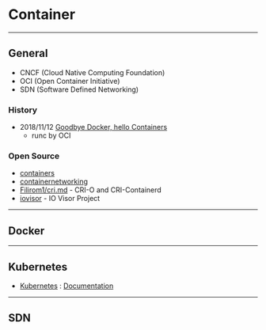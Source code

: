 # Container

---
## General
- CNCF (Cloud Native Computing Foundation)
- OCI (Open Container Initiative)
- SDN (Software Defined Networking)


### History
- 2018/11/12 [Goodbye Docker, hello Containers](https://blog.worldline.tech/2018/02/19/goodbye-docker-hello-containers.html?fbclid=IwAR25PeVcW3vcThnPBjpV9vdfWVbFDKDXfogAuCA4-fRc0WHS-eYexwwRheQ)
    - runc by OCI

### Open Source
- [containers](https://github.com/containers)
- [containernetworking](https://github.com/containernetworking)
- [Filirom1/cri.md](https://gist.github.com/Filirom1/df6bc4ad205c1ea9473817e014686913) - CRI-O and CRI-Containerd
- [iovisor](https://github.com/iovisor) - IO Visor Project


---
## Docker


---
## Kubernetes
- [Kubernetes](https://kubernetes.io/) : [Documentation](https://kubernetes.io/docs/home/)



--- 
## SDN

